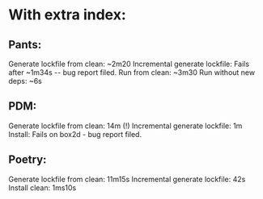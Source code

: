 # With extra index:

## Pants:

Generate lockfile from clean: ~2m20
Incremental generate lockfile: Fails after ~1m34s -- bug report filed.
Run from clean: ~3m30
Run without new deps: ~6s

## PDM:

Generate lockfile from clean: 14m (!)
Incremental generate lockfile: 1m
Install: Fails on box2d - bug report filed.

## Poetry:

Generate lockfile from clean: 11m15s
Incremental generate lockfile: 42s
Install clean: 1ms10s
